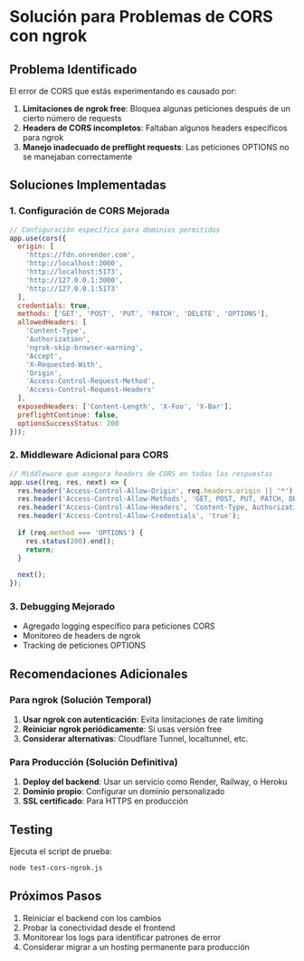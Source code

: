 # Solución para Problemas de CORS con ngrok

## Problema Identificado
El error de CORS que estás experimentando es causado por:
1. **Limitaciones de ngrok free**: Bloquea algunas peticiones después de un cierto número de requests
2. **Headers de CORS incompletos**: Faltaban algunos headers específicos para ngrok
3. **Manejo inadecuado de preflight requests**: Las peticiones OPTIONS no se manejaban correctamente

## Soluciones Implementadas

### 1. Configuración de CORS Mejorada
```javascript
// Configuración específica para dominios permitidos
app.use(cors({
  origin: [
    'https://fdn.onrender.com',
    'http://localhost:3000',
    'http://localhost:5173',
    'http://127.0.0.1:3000',
    'http://127.0.0.1:5173'
  ],
  credentials: true,
  methods: ['GET', 'POST', 'PUT', 'PATCH', 'DELETE', 'OPTIONS'],
  allowedHeaders: [
    'Content-Type', 
    'Authorization', 
    'ngrok-skip-browser-warning', 
    'Accept',
    'X-Requested-With',
    'Origin',
    'Access-Control-Request-Method',
    'Access-Control-Request-Headers'
  ],
  exposedHeaders: ['Content-Length', 'X-Foo', 'X-Bar'],
  preflightContinue: false,
  optionsSuccessStatus: 200
}));
```

### 2. Middleware Adicional para CORS
```javascript
// Middleware que asegura headers de CORS en todas las respuestas
app.use((req, res, next) => {
  res.header('Access-Control-Allow-Origin', req.headers.origin || '*');
  res.header('Access-Control-Allow-Methods', 'GET, POST, PUT, PATCH, DELETE, OPTIONS');
  res.header('Access-Control-Allow-Headers', 'Content-Type, Authorization, ngrok-skip-browser-warning, Accept, X-Requested-With, Origin');
  res.header('Access-Control-Allow-Credentials', 'true');
  
  if (req.method === 'OPTIONS') {
    res.status(200).end();
    return;
  }
  
  next();
});
```

### 3. Debugging Mejorado
- Agregado logging específico para peticiones CORS
- Monitoreo de headers de ngrok
- Tracking de peticiones OPTIONS

## Recomendaciones Adicionales

### Para ngrok (Solución Temporal)
1. **Usar ngrok con autenticación**: Evita limitaciones de rate limiting
2. **Reiniciar ngrok periódicamente**: Si usas versión free
3. **Considerar alternativas**: Cloudflare Tunnel, localtunnel, etc.

### Para Producción (Solución Definitiva)
1. **Deploy del backend**: Usar un servicio como Render, Railway, o Heroku
2. **Dominio propio**: Configurar un dominio personalizado
3. **SSL certificado**: Para HTTPS en producción

## Testing
Ejecuta el script de prueba:
```bash
node test-cors-ngrok.js
```

## Próximos Pasos
1. Reiniciar el backend con los cambios
2. Probar la conectividad desde el frontend
3. Monitorear los logs para identificar patrones de error
4. Considerar migrar a un hosting permanente para producción
